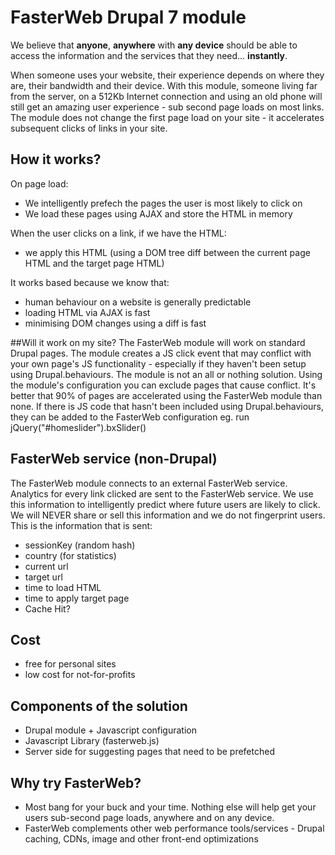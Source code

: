 # FasterWeb Drupal 7 module

We believe that **anyone**, **anywhere** with **any device** should be able to access the information and the services that they need... **instantly**.

When someone uses your website, their experience depends on where they are, their bandwidth and their device. With this module, someone living far from the server, on a 512Kb Internet connection and using an old phone will still get an amazing user experience - sub second page loads on most links. The module does not change the first page load on your site - it accelerates subsequent clicks of links in your site.

## How it works?
On page load:

- We intelligently prefech the pages the user is most likely to click on
- We load these pages using AJAX and store the HTML in memory

When the user clicks on a link, if we have the HTML:

- we apply this HTML (using a DOM tree diff between the current page HTML and the target page HTML)

It works based because we know that:

- human behaviour on a website is generally predictable
- loading HTML via AJAX is fast
- minimising DOM changes using a diff is fast

##Will it work on my site?
The FasterWeb module will work on standard Drupal pages. The module creates a JS click event that may conflict with your own page's JS functionality - especially if they haven't been setup using Drupal.behaviours. The module is not an all or nothing solution. Using the module's configuration you can exclude pages that cause conflict. It's better that 90% of pages are accelerated using the FasterWeb module than none. If there is JS code that hasn't been included using Drupal.behaviours, they can be added to the FasterWeb configuration eg. run jQuery("#homeslider").bxSlider()

## FasterWeb service (non-Drupal)

The FasterWeb module connects to an external FasterWeb service. Analytics for every link clicked are sent to the FasterWeb service. We use this information to intelligently predict where future users are likely to click. We will NEVER share or sell this information and we do not fingerprint users. This is the information that is sent:

- sessionKey (random hash)
- country (for statistics)
- current url
- target url
- time to load HTML
- time to apply target page
- Cache Hit?

## Cost

- free for personal sites
- low cost for not-for-profits

## Components of the solution

- Drupal module + Javascript configuration
- Javascript Library (fasterweb.js)
- Server side for suggesting pages that need to be prefetched

## Why try FasterWeb?

- Most bang for your buck and your time. Nothing else will help get your users sub-second page loads, anywhere and on any device.
- FasterWeb complements other web performance tools/services - Drupal caching, CDNs, image and other front-end optimizations
